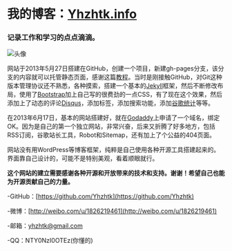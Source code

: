 我的博客：[Yhzhtk.info](http://yhzhtk.info)
====

### 记录工作和学习的点点滴滴。
![头像](http://yhzhtk.info/images/about.png)

网站于2013年5月27日搭建在GitHub，创建一个项目，新建gh-pages分支，该分支的内容就可以托管静态页面，感谢这篇[教程](http://www.ruanyifeng.com/blog/2012/08/blogging_with_jekyll.html)。当时是刚接触GitHub，对Git这种版本管理协议还不熟悉，各种摸索，搭建一个基本的[Jekyll](http://jekyllrb.com/)框架，然后不断修改布局，使用了[Bootstrap](http://twitter.github.io/bootstrap/)加上自己写的很费劲的一点CSS，有了现在这个效果，然后添加上了动态的评论[Disqus](http://disqus.com/)，添加标签，添加搜索功能，添加[谷歌统计](http://www.google.cn/intl/zh-CN/analytics/)等等。

在2013年6月17日，基本的网站搭建好，就在[Godaddy](https://www.godaddy.com/)上申请了一个域名，绑定OK。因为是自己的第一个独立网站，非常兴奋，后来又折腾了好多地方，包括RSS订阅，谷歌站长工具，Robot和Sitemap，还有加上了个公益的404页面。

网站没有用WordPress等博客框架，纯粹是自己使用各种开源工具搭建起来的。界面靠自己设计的，可能不是特别美观，看着顺眼就行。

**这个网站的建立需要感谢各种开源和开放带来的技术和支持。谢谢！希望自己也能为开源贡献自己的力量。**


-GitHub：[https://github.com/Yhzhtk](https://github.com/Yhzhtk)

-微博：[http://weibo.com/u/1826219461](http://weibo.com/u/1826219461)

-邮箱：yhzhtk@gmail.com

-QQ：NTY0NzI0OTEz(你懂的)

